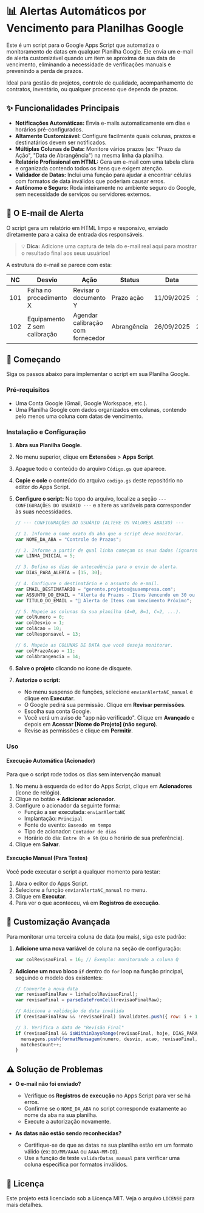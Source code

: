 # 📊 Alertas Automáticos por Vencimento para Planilhas Google

Este é um script para o Google Apps Script que automatiza o monitoramento de datas em qualquer Planilha Google. Ele envia um e-mail de alerta customizável quando um item se aproxima de sua data de vencimento, eliminando a necessidade de verificações manuais e prevenindo a perda de prazos.

Ideal para gestão de projetos, controle de qualidade, acompanhamento de contratos, inventário, ou qualquer processo que dependa de prazos.

## ✨ Funcionalidades Principais

* **Notificações Automáticas:** Envia e-mails automaticamente em dias e horários pré-configurados.
* **Altamente Customizável:** Configure facilmente quais colunas, prazos e destinatários devem ser notificados.
* **Múltiplas Colunas de Data:** Monitore vários prazos (ex: "Prazo da Ação", "Data de Abrangência") na mesma linha da planilha.
* **Relatório Profissional em HTML:** Gera um e-mail com uma tabela clara e organizada contendo todos os itens que exigem atenção.
* **Validador de Datas:** Inclui uma função para ajudar a encontrar células com formatos de data inválidos que poderiam causar erros.
* **Autônomo e Seguro:** Roda inteiramente no ambiente seguro do Google, sem necessidade de serviços ou servidores externos.

## 📧 O E-mail de Alerta

O script gera um relatório em HTML limpo e responsivo, enviado diretamente para a caixa de entrada dos responsáveis.

> 💡 **Dica:** Adicione uma captura de tela do e-mail real aqui para mostrar o resultado final aos seus usuários!

A estrutura do e-mail se parece com esta:

| NC  | Desvio                                | Ação                                  | Status      | Data       | Data Limite | Responsável   |
| --- | ------------------------------------- | ------------------------------------- | ----------- | ---------- | ----------- | ------------- |
| 101 | Falha no procedimento X               | Revisar o documento Y                 | Prazo ação  | 11/09/2025 | 11/09/2025  | João da Silva |
| 102 | Equipamento Z sem calibração          | Agendar calibração com fornecedor     | Abrangência | 26/09/2025 | 26/09/2025  | Maria Souza   |

## 🚀 Começando

Siga os passos abaixo para implementar o script em sua Planilha Google.

### Pré-requisitos

* Uma Conta Google (Gmail, Google Workspace, etc.).
* Uma Planilha Google com dados organizados em colunas, contendo pelo menos uma coluna com datas de vencimento.

### Instalação e Configuração

1.  **Abra sua Planilha Google.**
2.  No menu superior, clique em **Extensões** > **Apps Script**.
3.  Apague todo o conteúdo do arquivo `Código.gs` que aparece.
4.  **Copie e cole** o conteúdo do arquivo `codigo.gs` deste repositório no editor do Apps Script.
5.  **Configure o script:** No topo do arquivo, localize a seção `--- CONFIGURAÇÕES DO USUÁRIO ---` e altere as variáveis para corresponder às suas necessidades.

    ```javascript
    // --- CONFIGURAÇÕES DO USUÁRIO (ALTERE OS VALORES ABAIXO) ---

    // 1. Informe o nome exato da aba que o script deve monitorar.
    var NOME_DA_ABA = "Controle de Prazos";

    // 2. Informe a partir de qual linha começam os seus dados (ignorando o cabeçalho).
    var LINHA_INICIAL = 5;

    // 3. Defina os dias de antecedência para o envio do alerta.
    var DIAS_PARA_ALERTA = [15, 30];

    // 4. Configure o destinatário e o assunto do e-mail.
    var EMAIL_DESTINATARIO = "gerente.projetos@suaempresa.com";
    var ASSUNTO_DO_EMAIL = "Alerta de Prazos - Itens Vencendo em 30 ou 15 Dias";
    var TITULO_DO_EMAIL = "📌 Alerta de Itens com Vencimento Próximo";

    // 5. Mapeie as colunas da sua planilha (A=0, B=1, C=2, ...).
    var colNumero = 0;
    var colDesvio = 1;
    var colAcao = 10;
    var colResponsavel = 13;

    // 6. Mapeie as COLUNAS DE DATA que você deseja monitorar.
    var colPrazoAcao = 11;
    var colAbrangencia = 14;
    ```

6.  **Salve o projeto** clicando no ícone de disquete.
7.  **Autorize o script:**
    * No menu suspenso de funções, selecione `enviarAlertaNC_manual` e clique em **Executar**.
    * O Google pedirá sua permissão. Clique em **Revisar permissões**.
    * Escolha sua conta Google.
    * Você verá um aviso de "app não verificado". Clique em **Avançado** e depois em **Acessar [Nome do Projeto] (não seguro)**.
    * Revise as permissões e clique em **Permitir**.

### Uso

#### Execução Automática (Acionador)

Para que o script rode todos os dias sem intervenção manual:

1.  No menu à esquerda do editor do Apps Script, clique em **Acionadores** (ícone de relógio).
2.  Clique no botão **+ Adicionar acionador**.
3.  Configure o acionador da seguinte forma:
    * Função a ser executada: `enviarAlertaNC`
    * Implantação: `Principal`
    * Fonte do evento: `Baseado em tempo`
    * Tipo de acionador: `Contador de dias`
    * Horário do dia: `Entre 8h e 9h` (ou o horário de sua preferência).
4.  Clique em **Salvar**.

#### Execução Manual (Para Testes)

Você pode executar o script a qualquer momento para testar:

1.  Abra o editor do Apps Script.
2.  Selecione a função `enviarAlertaNC_manual` no menu.
3.  Clique em **Executar**.
4.  Para ver o que aconteceu, vá em **Registros de execução**.

## 🔧 Customização Avançada

Para monitorar uma terceira coluna de data (ou mais), siga este padrão:

1.  **Adicione uma nova variável** de coluna na seção de configuração:
    ```javascript
    var colRevisaoFinal = 16; // Exemplo: monitorando a coluna Q
    ```
2.  **Adicione um novo bloco `if`** dentro do `for` loop na função principal, seguindo o modelo dos existentes:
    ```javascript
    // Converte a nova data
    var revisaoFinalRaw = linha[colRevisaoFinal];
    var revisaoFinal = parseDateFromCell(revisaoFinalRaw);

    // Adiciona a validação de data inválida
    if (revisaoFinalRaw && !revisaoFinal) invalidates.push({ row: i + 1, col: colRevisaoFinal + 1, value: revisaoFinalRaw });

    // 3. Verifica a data de "Revisão Final"
    if (revisaoFinal && isWithinDaysRange(revisaoFinal, hoje, DIAS_PARA_ALERTA)) {
      mensagens.push(formatMensagem(numero, desvio, acao, revisaoFinal, "Revisão Final", responsavel, revisaoFinal));
      matchesCount++;
    }
    ```

## ⚠️ Solução de Problemas

* **O e-mail não foi enviado?**
    * Verifique os **Registros de execução** no Apps Script para ver se há erros.
    * Confirme se o `NOME_DA_ABA` no script corresponde exatamente ao nome da aba na sua planilha.
    * Execute a autorização novamente.

* **As datas não estão sendo reconhecidas?**
    * Certifique-se de que as datas na sua planilha estão em um formato válido (ex: `DD/MM/AAAA` ou `AAAA-MM-DD`).
    * Use a função de teste `validarDatas_manual` para verificar uma coluna específica por formatos inválidos.

## 📄 Licença

Este projeto está licenciado sob a Licença MIT. Veja o arquivo `LICENSE` para mais detalhes.
